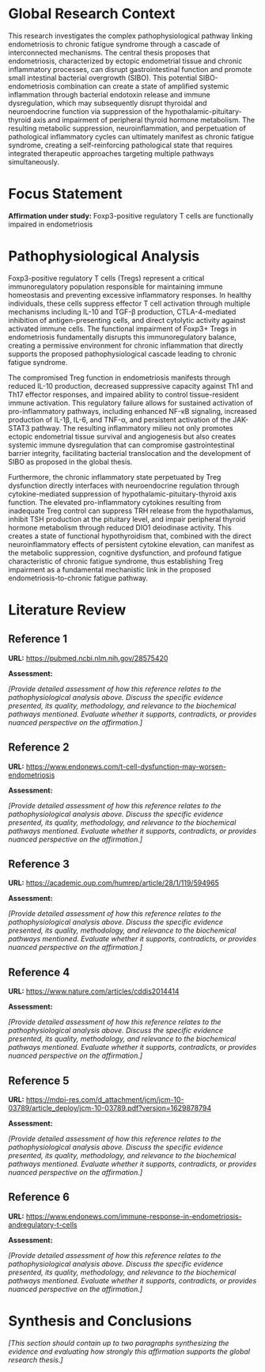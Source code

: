 # Global Research Context

This research investigates the complex pathophysiological pathway linking endometriosis to chronic fatigue syndrome through a cascade of interconnected mechanisms. The central thesis proposes that endometriosis, characterized by ectopic endometrial tissue and chronic inflammatory processes, can disrupt gastrointestinal function and promote small intestinal bacterial overgrowth (SIBO). This potential SIBO-endometriosis combination can create a state of amplified systemic inflammation through bacterial endotoxin release and immune dysregulation, which may subsequently disrupt thyroidal and neuroendocrine function via suppression of the hypothalamic-pituitary-thyroid axis and impairment of peripheral thyroid hormone metabolism. The resulting metabolic suppression, neuroinflammation, and perpetuation of pathological inflammatory cycles can ultimately manifest as chronic fatigue syndrome, creating a self-reinforcing pathological state that requires integrated therapeutic approaches targeting multiple pathways simultaneously.

# Focus Statement

**Affirmation under study:** Foxp3-positive regulatory T cells are functionally impaired in endometriosis

# Pathophysiological Analysis

Foxp3-positive regulatory T cells (Tregs) represent a critical immunoregulatory population responsible for maintaining immune homeostasis and preventing excessive inflammatory responses. In healthy individuals, these cells suppress effector T cell activation through multiple mechanisms including IL-10 and TGF-β production, CTLA-4-mediated inhibition of antigen-presenting cells, and direct cytolytic activity against activated immune cells. The functional impairment of Foxp3+ Tregs in endometriosis fundamentally disrupts this immunoregulatory balance, creating a permissive environment for chronic inflammation that directly supports the proposed pathophysiological cascade leading to chronic fatigue syndrome.

The compromised Treg function in endometriosis manifests through reduced IL-10 production, decreased suppressive capacity against Th1 and Th17 effector responses, and impaired ability to control tissue-resident immune activation. This regulatory failure allows for sustained activation of pro-inflammatory pathways, including enhanced NF-κB signaling, increased production of IL-1β, IL-6, and TNF-α, and persistent activation of the JAK-STAT3 pathway. The resulting inflammatory milieu not only promotes ectopic endometrial tissue survival and angiogenesis but also creates systemic immune dysregulation that can compromise gastrointestinal barrier integrity, facilitating bacterial translocation and the development of SIBO as proposed in the global thesis.

Furthermore, the chronic inflammatory state perpetuated by Treg dysfunction directly interfaces with neuroendocrine regulation through cytokine-mediated suppression of hypothalamic-pituitary-thyroid axis function. The elevated pro-inflammatory cytokines resulting from inadequate Treg control can suppress TRH release from the hypothalamus, inhibit TSH production at the pituitary level, and impair peripheral thyroid hormone metabolism through reduced DIO1 deiodinase activity. This creates a state of functional hypothyroidism that, combined with the direct neuroinflammatory effects of persistent cytokine elevation, can manifest as the metabolic suppression, cognitive dysfunction, and profound fatigue characteristic of chronic fatigue syndrome, thus establishing Treg impairment as a fundamental mechanistic link in the proposed endometriosis-to-chronic fatigue pathway.

# Literature Review

## Reference 1

**URL:** https://pubmed.ncbi.nlm.nih.gov/28575420

**Assessment:**

*[Provide detailed assessment of how this reference relates to the pathophysiological analysis above. Discuss the specific evidence presented, its quality, methodology, and relevance to the biochemical pathways mentioned. Evaluate whether it supports, contradicts, or provides nuanced perspective on the affirmation.]*

## Reference 2

**URL:** https://www.endonews.com/t-cell-dysfunction-may-worsen-endometriosis

**Assessment:**

*[Provide detailed assessment of how this reference relates to the pathophysiological analysis above. Discuss the specific evidence presented, its quality, methodology, and relevance to the biochemical pathways mentioned. Evaluate whether it supports, contradicts, or provides nuanced perspective on the affirmation.]*

## Reference 3

**URL:** https://academic.oup.com/humrep/article/28/1/119/594965

**Assessment:**

*[Provide detailed assessment of how this reference relates to the pathophysiological analysis above. Discuss the specific evidence presented, its quality, methodology, and relevance to the biochemical pathways mentioned. Evaluate whether it supports, contradicts, or provides nuanced perspective on the affirmation.]*

## Reference 4

**URL:** https://www.nature.com/articles/cddis2014414

**Assessment:**

*[Provide detailed assessment of how this reference relates to the pathophysiological analysis above. Discuss the specific evidence presented, its quality, methodology, and relevance to the biochemical pathways mentioned. Evaluate whether it supports, contradicts, or provides nuanced perspective on the affirmation.]*

## Reference 5

**URL:** https://mdpi-res.com/d_attachment/jcm/jcm-10-03789/article_deploy/jcm-10-03789.pdf?version=1629878794

**Assessment:**

*[Provide detailed assessment of how this reference relates to the pathophysiological analysis above. Discuss the specific evidence presented, its quality, methodology, and relevance to the biochemical pathways mentioned. Evaluate whether it supports, contradicts, or provides nuanced perspective on the affirmation.]*

## Reference 6

**URL:** https://www.endonews.com/immune-response-in-endometriosis-andregulatory-t-cells

**Assessment:**

*[Provide detailed assessment of how this reference relates to the pathophysiological analysis above. Discuss the specific evidence presented, its quality, methodology, and relevance to the biochemical pathways mentioned. Evaluate whether it supports, contradicts, or provides nuanced perspective on the affirmation.]*

# Synthesis and Conclusions

*[This section should contain up to two paragraphs synthesizing the evidence and evaluating how strongly this affirmation supports the global research thesis.]*

